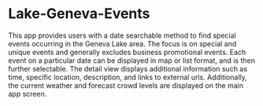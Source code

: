 # Lake-Geneva-Events
This app provides users with a date searchable method to find special events occurring in the Geneva Lake area.  The focus is on special and unique events and generally excludes business promotional events.  Each event on a particular date can be displayed in map or list format, and is then further selectable.  The detail view displays additional information such as time, specific location, description, and links to external urls.  Additionally, the current weather and forecast crowd levels are displayed on the main app screen.
